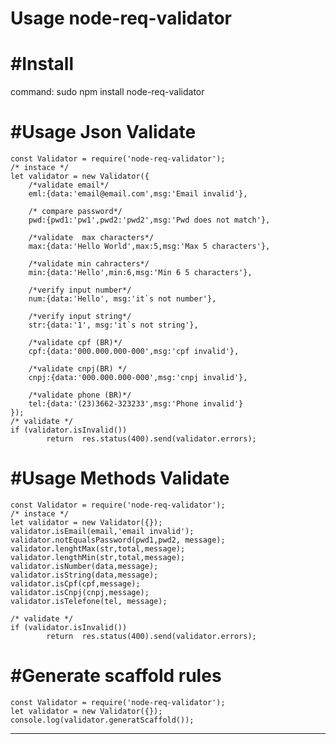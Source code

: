 ﻿#  Usage node-req-validator



# #Install

command: sudo npm install node-req-validator 

# #Usage Json Validate

    const Validator = require('node-req-validator');
    /* instace */
    let validator = new Validator({
	    /*validate email*/
	    eml:{data:'email@email.com',msg:'Email invalid'},
	    
		/* compare password*/
		pwd:{pwd1:'pw1',pwd2:'pwd2',msg:'Pwd does not match'},
		
		/*validate  max characters*/
		max:{data:'Hello World',max:5,msg:'Max 5 characters'},	

		/*validate min cahracters*/
		min:{data:'Hello',min:6,msg:'Min 6 5 characters'},
		
		/*verify input number*/
		num:{data:'Hello', msg:'it`s not number'},
		
		/*verify input string*/
		str:{data:'1', msg:'it`s not string'},
	
		/*validate cpf (BR)*/
		cpf:{data:'000.000.000-000',msg:'cpf invalid'},
		
		/*validate cnpj(BR) */
		cnpj:{data:'000.000.000-000',msg:'cnpj invalid'},

		/*validate phone (BR)*/
		tel:{data:'(23)3662-323233',msg:'Phone invalid'}
    });
    /* validate */
    if (validator.isInvalid()) 
		    return  res.status(400).send(validator.errors);
	
# #Usage Methods Validate
    const Validator = require('node-req-validator');
    /* instace */
    let validator = new Validator({});
    validator.isEmail(email,'email invalid');
    validator.notEqualsPassword(pwd1,pwd2, message);
    validator.lenghtMax(str,total,message);
    validator.lengthMin(str,total,message);
    validator.isNumber(data,message);
    validator.isString(data,message);
    validator.isCpf(cpf,message);
    validator.isCnpj(cnpj,message);
    validator.isTelefone(tel, message);
    
    /* validate */
    if (validator.isInvalid()) 
		    return  res.status(400).send(validator.errors);
    


# #Generate scaffold rules

    const Validator = require('node-req-validator');
    let validator = new Validator({});
    console.log(validator.generatScaffold());
    


----------


